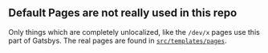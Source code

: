 ## Default Pages are not really used in this repo

Only things which are completely unlocalized, like the `/dev/x` pages use this part of Gatsbys. The real pages are
found in [`src/templates/pages`](../templates/pages).
